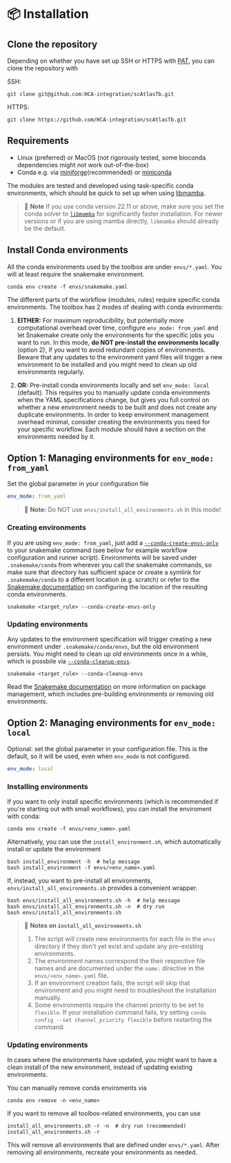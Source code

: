 # 📦 Installation

## Clone the repository

Depending on whether you have set up SSH or HTTPS with [PAT](https://docs.github.com/en/authentication/keeping-your-account-and-data-secure/managing-your-personal-access-tokens), you can clone the repository with

SSH:
```
git clone git@github.com:HCA-integration/scAtlasTb.git
```

HTTPS:
``` clone
git clone https://github.com/HCA-integration/scAtlasTb.git
```

## Requirements

* Linux (preferred) or MacOS (not rigorously tested, some bioconda dependencies might not work out-of-the-box)
* Conda e.g. via [miniforge](https://github.com/conda-forge/miniforge)(recommended) or [miniconda](https://docs.anaconda.com/free/miniconda/index.html)


The modules are tested and developed using task-specific conda environments, which should be quick to set up when using [libmamba](https://www.anaconda.com/blog/a-faster-conda-for-a-growing-community).

> 📝  **Note** If you use conda version 22.11 or above, make sure you set the conda solver to [`libmamba`](https://www.anaconda.com/blog/a-faster-conda-for-a-growing-community) for significantly faster installation. For newer versions or if you are using mamba directly, `libmamba` should already be the default.

## Install Conda environments

All the conda environments used by the toolbox are under `envs/*.yaml`.
You will at least require the snakemake environment.

```
conda env create -f envs/snakemake.yaml
```

The different parts of the workflow (modules, rules) require specific conda environments.
The toolbox has 2 modes of dealing with conda evironments:

1. **EITHER:** For maximum reproducibility, but potentially more computational overhead over time, configure `env_mode: from_yaml` and let Snakemake create only the environments for the specific jobs you want to run. In this mode, **do NOT pre-install the environments locally** (option 2), if you want to avoid redundant copies of environments. Beware that any updates to the environment yaml files will trigger a new environment to be installed and you might need to clean up old environments regularly.

2. **OR:** Pre-install conda environments locally and set `env_mode: local` (default). This requires you to manually update conda environments when the YAML specifications change, but gives you full control on whether a new environment needs to be built and does not create any duplicate environments. In order to keep environment management overhead minimal, consider creating the environments you need for your specific workflow. Each module should have a section on the environments needed by it.

## Option 1: Managing environments for `env_mode: from_yaml`

Set the global parameter in your configuration file

```yaml
env_mode: from_yaml
```

> 📝 **Note:**
> Do NOT use `envs/install_all_environments.sh` in this mode!


### Creating environments
If you are using `env_mode: from_yaml`, just add a [`--conda-create-envs-only`](https://snakemake.readthedocs.io/en/v7.31.1/executing/cli.html#conda) to your snakemake command (see below for example workflow configuration and runner script).  Environments will be saved under `.snakemake/conda` from wherever you call the snakemake commands, so make sure that directory has sufficient space or create a symlink for `.snakemake/conda` to a different location (e.g. scratch) or refer to the [Snakemake documentation](https://snakemake.readthedocs.io/en/v7.31.1/snakefiles/deployment.html#integrated-package-management) on configuring the location of the resulting conda environments.

```
snakemake <target_rule> --conda-create-envs-only
```

### Updating environments

Any updates to the environment specification will trigger creating a new environment under `.snakemake/conda/envs`, but the old environment persists. You might need to clean up old environments once in a while, which is possbile via [`--conda-cleanup-envs`](https://snakemake.readthedocs.io/en/v7.31.1/executing/cli.html#conda).

```
snakemake <target_rule> --conda-cleanup-envs
```

Read the [Snakemake documentation](https://snakemake.readthedocs.io/en/v7.31.1/snakefiles/deployment.html#integrated-package-management) on more information on package management, which includes pre-building environments or removing old environments.


## Option 2: Managing environments for `env_mode: local`

Optional: set the global parameter in your configuration file. This is the default, so it will be used, even when `env_mode` is not configured.

```yaml
env_mode: local
```

### Installing environments

If you want to only install specific environments (which is recommended if you're starting out with small workflows), you can install the enviroment with conda:

```
conda env create -f envs/<env_name>.yaml
```

Alternatively, you can use the `install_environment.sh`, which automatically install or update the environment

```
bash install_environment -h  # help message
bash install_environment -f envs/<env_name>.yaml
```

If, instead, you want to pre-install all environments, `envs/install_all_environments.sh` provides a convenient wrapper.

```
bash envs/install_all_environments.sh -h  # help message
bash envs/install_all_environments.sh -n  # dry run
bash envs/install_all_environments.sh
```

> 📝 **Notes on `install_all_environments.sh`**
> 1. The script will create new environments for each file in the `envs` directory if they don't yet exist and update any pre-existing environments.
> 2. The environment names correspond the their respective file names and are documented under the `name:` directive in the `envs/<env_name>.yaml` file.
> 3. If an environment creation fails, the script will skip that environment and you might need to troubleshoot the installation manually.
> 4. Some environments require the channel priority to be set to `flexible`.
> If your installation command fails, try setting `conda config --set channel_priority flexible` before restarting the command.

### Updating environments

In cases where the environments have updated, you might want to have a clean install of the new environment, instead of updating existing environments.

You can manually remove conda enviroments via

```
conda env remove -n <env_name>
```

If you want to remove all toolbox-related environments, you can use

```
install_all_environments.sh -r -n  # dry run (recommended)
install_all_environments.sh -r
```

This will remove all environments that are defined under `envs/*.yaml`.
After removing all environments, recreate your environments as needed.
